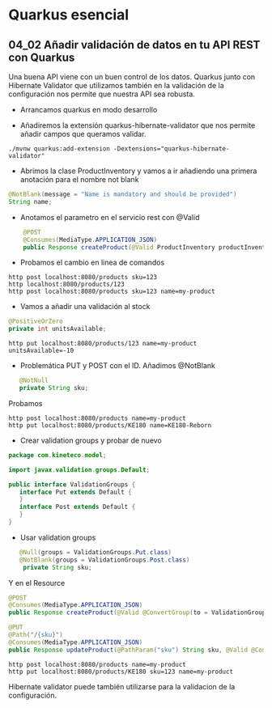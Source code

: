 # Quarkus esencial
## 04_02 Añadir validación de datos en tu API REST con Quarkus

Una buena API viene con un buen control de los datos. Quarkus junto con Hibernate Validator que utilizamos también en la
validación de la configuración nos permite que nuestra API sea robusta.

* Arrancamos quarkus en modo desarrollo
  
* Añadiremos la extensión quarkus-hibernate-validator que nos permite añadir campos que queramos validar.
```shell
./mvnw quarkus:add-extension -Dextensions="quarkus-hibernate-validator"   
```  
* Abrimos la clase ProductInventory y vamos a ir añadiendo una primera anotación para el nombre not blank
```java
@NotBlank(message = "Name is mandatory and should be provided") 
String name;
```
* Anotamos el parametro en el servicio rest con @Valid
```java
    @POST
    @Consumes(MediaType.APPLICATION_JSON)
    public Response createProduct(@Valid ProductInventory productInventory) {
```  
* Probamos el cambio en linea de comandos
```shell
http post localhost:8080/products sku=123 
http localhost:8080/products/123 
http post localhost:8080/products sku=123 name=my-product
```
* Vamos a añadir una validación al stock
```java
@PositiveOrZero
private int unitsAvailable;
```
```shell
http put localhost:8080/products/123 name=my-product unitsAvailable=-10
```
* Problemática PUT y POST con el ID. Añadimos @NotBlank
```java
   @NotNull
   private String sku;
```
Probamos
```shell
http post localhost:8080/products name=my-product
http put localhost:8080/products/KE180 name=KE180-Reborn
```
  
* Crear validation groups y probar de nuevo

```java
package com.kineteco.model;

import javax.validation.groups.Default;

public interface ValidationGroups {
   interface Put extends Default {
   }
   interface Post extends Default {
   }
}
```

* Usar validation groups
```java
   @Null(groups = ValidationGroups.Put.class)
   @NotBlank(groups = ValidationGroups.Post.class)
    private String sku;
```

Y en el Resource
```java
@POST
@Consumes(MediaType.APPLICATION_JSON)
public Response createProduct(@Valid @ConvertGroup(to = ValidationGroups.Post.class) ProductInventory productInventory) {

@PUT
@Path("/{sku}")
@Consumes(MediaType.APPLICATION_JSON)
public Response updateProduct(@PathParam("sku") String sku, @Valid @ConvertGroup(to = ValidationGroups.Put.class) ProductInventory productInventory) {

```

```shell
http post localhost:8080/products name=my-product
http put localhost:8080/products/KE180 sku=123 name=my-product
```

Hibernate validator puede también utilizarse para la validacion de la configuración.
